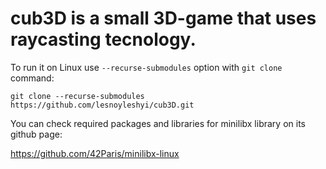 # cub3D is a small 3D-game that uses raycasting tecnology.
To run it on Linux use `--recurse-submodules` option with `git clone` command:

`git clone --recurse-submodules https://github.com/lesnoyleshyi/cub3D.git`

You can check required packages and libraries for minilibx library on its github page:

https://github.com/42Paris/minilibx-linux
